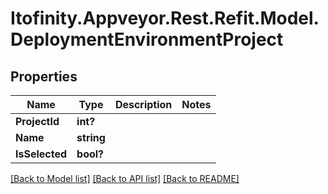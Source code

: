 # Itofinity.Appveyor.Rest.Refit.Model.DeploymentEnvironmentProject
## Properties

Name | Type | Description | Notes
------------ | ------------- | ------------- | -------------
**ProjectId** | **int?** |  | 
**Name** | **string** |  | 
**IsSelected** | **bool?** |  | 

[[Back to Model list]](../README.md#documentation-for-models) [[Back to API list]](../README.md#documentation-for-api-endpoints) [[Back to README]](../README.md)

